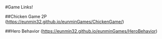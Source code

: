 #Game Links!

##Chicken Game 2P
(https://eunmin32.github.io/eunminGames/ChickenGame/)

##Hero Behavior
(https://eunmin32.github.io/eunminGames/HeroBehavior)